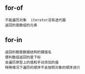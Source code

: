 ## for-of
    不能遍历对象  iterator没有迭代器
    返回的是数组的元素
## for-in
    返回的都是数据结构的键值名
    便利数组返回的是下标
    会遍历原型上的值和手动添加的值
    特殊情况下遍历的顺序不会按照对象的顺序进行
